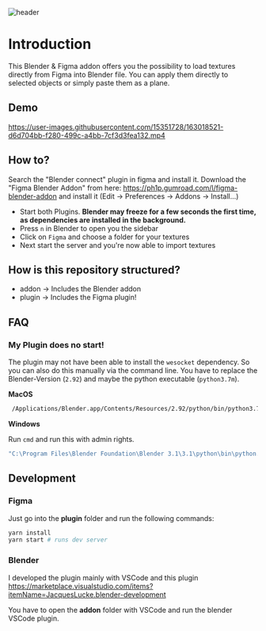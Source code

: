 ![header](https://user-images.githubusercontent.com/15351728/162640003-898076d6-ac5d-4215-9ac1-cabfcb45eef1.png)

# Introduction

This Blender & Figma addon offers you the possibility to load textures directly from Figma into Blender file.
You can apply them directly to selected objects or simply paste them as a plane.

## Demo

https://user-images.githubusercontent.com/15351728/163018521-d6d704bb-f280-499c-a4bb-7cf3d3fea132.mp4


## How to?

Search the "Blender connect" plugin in figma and install it.
Download the "Figma Blender Addon" from here: https://ph1p.gumroad.com/l/figma-blender-addon and install it (Edit -> Preferences -> Addons -> Install...)

- Start both Plugins. **Blender may freeze for a few seconds the first time, as dependencies are installed in the background.**
- Press `n` in Blender to open you the sidebar
- Click on `Figma` and choose a folder for your textures
- Next start the server and you're now able to import textures

## How is this repository structured?

* addon -> Includes the Blender addon
* plugin -> Includes the Figma plugin!

## FAQ

### My Plugin does no start!

The plugin may not have been able to install the `wesocket` dependency. So you can also do this manually via the command line. You have to replace the Blender-Version (`2.92`) and maybe the python executable (`python3.7m`).

**MacOS**

```bash
 /Applications/Blender.app/Contents/Resources/2.92/python/bin/python3.7m -m pip install websockets
```

**Windows**

Run `cmd` and run this with admin rights.

```bash
"C:\Program Files\Blender Foundation\Blender 3.1\3.1\python\bin\python.exe" -m pip install websockets"
```

## Development

### Figma

Just go into the **plugin** folder and run the following commands:

```bash
yarn install
yarn start # runs dev server
```

### Blender

I developed the plugin mainly with VSCode and this plugin https://marketplace.visualstudio.com/items?itemName=JacquesLucke.blender-development

You have to open the **addon** folder with VSCode and run the blender VSCode plugin.

